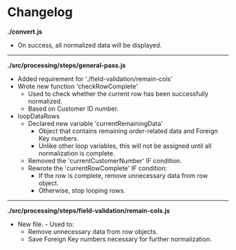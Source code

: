 # Changelog

**./convert.js**
* On success, all normalized data will be displayed.

---

**./src/processing/steps/general-pass.js**
* Added requirement for './field-validation/remain-cols'
* Wrote new function 'checkRowComplete'
	* Used to check whether the current row has been successfully normalized.
	* Based on Customer ID number.
* loopDataRows
	* Declared new variable 'currentRemainingData'
		* Object that contains remaining order-related data and Foreign Key numbers.
		* Unlike other loop variables, this will not be assigned until all normalization is complete.
	* Removed the 'currentCustomerNumber' IF condition.
	* Rewrote the 'currentRowComplete' IF condition:
		* If the row is complete, remove unnecessary data from row object.
		* Otherwise, stop looping rows.

---

**./src/processing/steps/field-validation/remain-cols.js**
* New file. - Used to:
	* Remove unnecessary data from row objects.
	* Save Foreign Key numbers necessary for further normalization.
